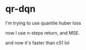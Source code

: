 # qr-dqn

I'm trying to use quantile huber loss

now I use n-steps return, and MSE.

and now it's faster than c51 lol
